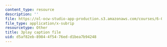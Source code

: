 ```yaml
---
content_type: resource
description: ''
file: https://ol-ocw-studio-app-production.s3.amazonaws.com/courses/6-006-introduction-to-algorithms-spring-2020/d5af82eb89844f5476edd1bea7b94248_IBfWDYSffUU.srt
file_type: application/x-subrip
resourcetype: Other
title: 3play caption file
uid: d5af82eb-8984-4f54-76ed-d1bea7b94248
---
```

